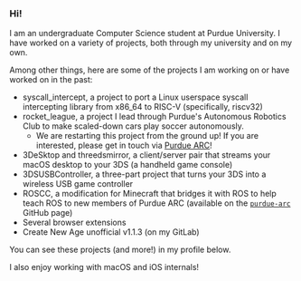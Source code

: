 ### Hi!

I am an undergraduate Computer Science student at Purdue University. I have worked on a variety of projects, both through my university and on my own.

Among other things, here are some of the projects I am working on or have worked on in the past:
 - syscall_intercept, a project to port a Linux userspace syscall intercepting library from x86_64 to RISC-V (specifically, riscv32)
 - rocket_league, a project I lead through Purdue's Autonomous Robotics Club to make scaled-down cars play soccer autonomously.
   - We are restarting this project from the ground up! If you are interested, please get in touch via [Purdue ARC](https://purduearc.com)!
 - 3DeSktop and threedsmirror, a client/server pair that streams your macOS desktop to your 3DS (a handheld game console)
 - 3DSUSBController, a three-part project that turns your 3DS into a wireless USB game controller
 - ROSCC, a modification for Minecraft that bridges it with ROS to help teach ROS to new members of Purdue ARC (available on the [`purdue-arc`](https://github.com/purdue-arc) GitHub page)
 - Several browser extensions
 - Create New Age unofficial v1.1.3 (on my GitLab)

You can see these projects (and more!) in my profile below.

I also enjoy working with macOS and iOS internals!
